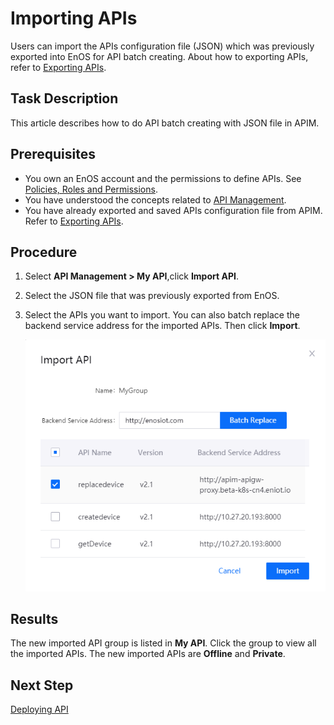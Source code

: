 # Importing APIs

Users can import the APIs configuration file (JSON) which was previously exported into EnOS for API batch creating. About how to exporting APIs, refer to [Exporting APIs](exporting_api).


## Task Description

This article describes how to do API batch creating with JSON file in APIM.

## Prerequisites

- You own an EnOS account and the permissions to define APIs. See [Policies, Roles and Permissions](/docs/iam/en/latest/access_policy).
- You have understood the concepts related to [API Management](api_management_concepts).
- You have already exported and saved APIs configuration file from APIM. Refer to [Exporting APIs](exporting_api).


## Procedure

1. Select **API Management > My API**,click **Import API**.

2. Select the JSON file that was previously exported from EnOS.

3. Select the APIs you want to import. You can also batch replace the backend service address for the imported APIs. Then click **Import**.

   ![](media/imp_choose.png)



## Results


The new imported API group is listed in **My API**. Click the group to view all the imported APIs. The new imported APIs are **Offline** and **Private**.




## Next Step

[Deploying API](deploying_api)